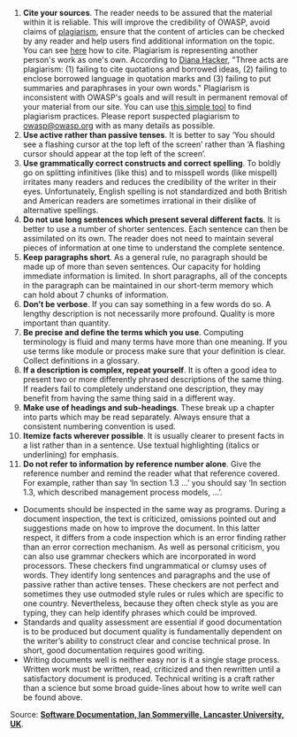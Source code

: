 1.  **Cite your sources**. The reader needs to be assured that the
    material within it is reliable. This will improve the credibility of
    OWASP, avoid claims of
    [plagiarism](http://en.wikipedia.org/wiki/Plagiarism), ensure that
    the content of articles can be checked by any reader and help users
    find additional information on the topic. You can see
    [here](http://en.wikipedia.org/wiki/Wikipedia:Citing_sources#How_to_cite_sources)
    how to cite. Plagiarism is representing another person's work as
    one's own. According to [Diana Hacker](http://www.dianahacker.com/),
    "Three acts are plagiarism: (1) failing to cite quotations and
    borrowed ideas, (2) failing to enclose borrowed language in
    quotation marks and (3) failing to put summaries and paraphrases in
    your own words." Plagiarism is inconsistent with OWASP's goals and
    will result in permanent removal of your material from our site. You
    can use [this simple tool](http://www.articlechecker.com/) to find
    plagiarism practices. Please report suspected plagiarism to
    <owasp@owasp.org> with as many details as possible.
2.  **Use active rather than passive tenses**. It is better to say ‘You
    should see a flashing cursor at the top left of the screen’ rather
    than ‘A flashing cursor should appear at the top left of the
    screen’.
3.  **Use grammatically correct constructs and correct spelling**. To
    boldly go on splitting infinitives (like this) and to misspell words
    (like mispell) irritates many readers and reduces the credibility of
    the writer in their eyes. Unfortunately, English spelling is not
    standardized and both British and American readers are sometimes
    irrational in their dislike of alternative spellings.
4.  **Do not use long sentences which present several different facts**.
    It is better to use a number of shorter sentences. Each sentence can
    then be assimilated on its own. The reader does not need to maintain
    several pieces of information at one time to understand the complete
    sentence.
5.  **Keep paragraphs short**. As a general rule, no paragraph should be
    made up of more than seven sentences. Our capacity for holding
    immediate information is limited. In short paragraphs, all of the
    concepts in the paragraph can be maintained in our short-term memory
    which can hold about 7 chunks of information.
6.  **Don’t be verbose**. If you can say something in a few words do so.
    A lengthy description is not necessarily more profound. Quality is
    more important than quantity.
7.  **Be precise and define the terms which you use**. Computing
    terminology is fluid and many terms have more than one meaning. If
    you use terms like module or process make sure that your definition
    is clear. Collect definitions in a glossary.
8.  **If a description is complex, repeat yourself**. It is often a good
    idea to present two or more differently phrased descriptions of the
    same thing. If readers fail to completely understand one
    description, they may benefit from having the same thing said in a
    different way.
9.  **Make use of headings and sub-headings**. These break up a chapter
    into parts which may be read separately. Always ensure that a
    consistent numbering convention is used.
10. **Itemize facts wherever possible**. It is usually clearer to
    present facts in a list rather than in a sentence. Use textual
    highlighting (italics or underlining) for emphasis.
11. **Do not refer to information by reference number alone**. Give the
    reference number and remind the reader what that reference covered.
    For example, rather than say ‘In section 1.3 …’ you should say ‘In
    section 1.3, which described management process models, …’.

<!-- end list -->

  - Documents should be inspected in the same way as programs. During a
    document inspection, the text is criticized, omissions pointed out
    and suggestions made on how to improve the document. In this latter
    respect, it differs from a code inspection which is an error finding
    rather than an error correction mechanism. As well as personal
    criticism, you can also use grammar checkers which are incorporated
    in word processors. These checkers find ungrammatical or clumsy uses
    of words. They identify long sentences and paragraphs and the use of
    passive rather than active tenses. These checkers are not perfect
    and sometimes they use outmoded style rules or rules which are
    specific to one country. Nevertheless, because they often check
    style as you are typing, they can help identify phrases which could
    be improved.
  - Standards and quality assessment are essential if good documentation
    is to be produced but document quality is fundamentally dependent on
    the writer’s ability to construct clear and concise technical prose.
    In short, good documentation requires good writing.
  - Writing documents well is neither easy nor is it a single stage
    process. Written work must be written, read, criticized and then
    rewritten until a satisfactory document is produced. Technical
    writing is a craft rather than a science but some broad guide-lines
    about how to write well can be found above.

Source: [**Software Documentation, Ian Sommerville, Lancaster
University, UK**](http://www.literateprogramming.com/documentation.pdf).